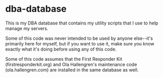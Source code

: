 # dba-database

This is my DBA database that contains my utility scripts that I use to help manage my servers.

Some of this code was never intended to be used by anyone else--it's primarily here for myself, but if you want to use it, make sure you know exactly what it's doing before using any of this code.

Some of this code assumes that the First Responder Kit (firstresponderkit.org) and Ola Hallengren's maintenance code (ola.hallengren.com) are installed in the same database as well.
